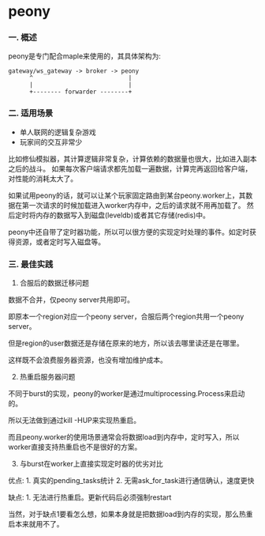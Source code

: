 # peony

### 一. 概述

peony是专门配合maple来使用的，其具体架构为:

    gateway/ws_gateway -> broker -> peony
          ^                           |
          |                           |
          +-------- forwarder --------+

### 二. 适用场景

* 单人联网的逻辑复杂游戏
* 玩家间的交互非常少

比如修仙模拟器，其计算逻辑非常复杂，计算依赖的数据量也很大，比如进入副本之后的战斗。
如果每次客户端请求都先加载一遍数据，计算完再返回给客户端，对性能的消耗太大了。

如果试用peony的话，就可以让某个玩家固定路由到某台peony.worker上，其数据在第一次请求的时候加载进入worker内存中，之后的请求就不用再加载了。
然后定时将内存的数据写入到磁盘(leveldb)或者其它存储(redis)中。

peony中还自带了定时器功能，所以可以很方便的实现定时处理的事件。如定时获得资源，或者定时写入磁盘等。


### 三. 最佳实践

1. 合服后的数据迁移问题

数据不合并，仅peony server共用即可。

即原本一个region对应一个peony server，合服后两个region共用一个peony server。

但是region的user数据还是存储在原来的地方，所以该去哪里读还是在哪里。

这样既不会浪费服务器资源，也没有增加维护成本。


2. 热重启服务器问题

不同于burst的实现，peony的worker是通过multiprocessing.Process来启动的。

所以无法做到通过kill -HUP来实现热重启。

而且peony.worker的使用场景通常会将数据load到内存中，定时写入，所以worker直接支持热重启也不是很好的方案。


3. 与burst在worker上直接实现定时器的优劣对比

优点:
    1. 真实的pending_tasks统计
    2. 无需ask_for_task进行通信确认，速度更快
    
缺点:
    1. 无法进行热重启。更新代码后必须强制restart
    
    
当然，对于缺点1要看怎么想，如果本身就是把数据load到内存的实现，那么热重启本来就用不了。



